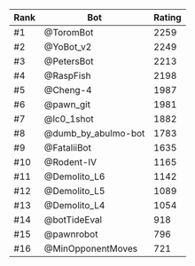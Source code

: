 Rank|Bot|Rating
---|---|---
#1|@ToromBot|2259
#2|@YoBot_v2|2249
#3|@PetersBot|2213
#4|@RaspFish|2198
#5|@Cheng-4|1987
#6|@pawn_git|1981
#7|@lc0_1shot|1882
#8|@dumb_by_abulmo-bot|1783
#9|@FataliiBot|1635
#10|@Rodent-IV|1165
#11|@Demolito_L6|1142
#12|@Demolito_L5|1089
#13|@Demolito_L4|1054
#14|@botTideEval|918
#15|@pawnrobot|796
#16|@MinOpponentMoves|721
